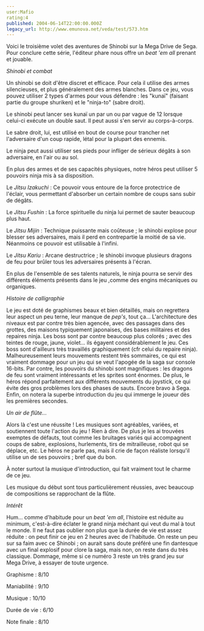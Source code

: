 ```yaml
---
user:Mafio
rating:4
published: 2004-06-14T22:00:00.000Z
legacy_url: http://www.emunova.net/veda/test/573.htm
---
```

Voici le troisième volet des aventures de Shinobi sur la Mega Drive de Sega. Pour conclure cette série, l'éditeur phare nous offre un _beat 'em all_ prenant et jouable.  

  

_Shinobi et combat_  

  

Un shinobi se doit d'être discret et efficace. Pour cela il utilise des armes silencieuses, et plus généralement des armes blanches. Dans ce jeu, vous pouvez utiliser 2 types d'armes pour vous défendre : les "kunaï" (faisant partie du groupe shuriken) et le "ninja-to" (sabre droit).  

Le shinobi peut lancer ses kunaï un par un ou par vague de 12 lorsque celui-ci exécute un double saut. Il peut aussi s'en servir au corps-à-corps.  

Le sabre droit, lui, est utilisé en bout de course pour trancher net l'adversaire d'un coup rapide, létal pour la plupart des ennemis.  

Le ninja peut aussi utiliser ses pieds pour infliger de sérieux dégâts à son adversaire, en l'air ou au sol.  

  

En plus des armes et de ses capacités physiques, notre héros peut utiliser 5 pouvoirs ninja mis à sa disposition.  

  

Le _Jitsu Izakuchi_ : Ce pouvoir vous entoure de la force protectrice de l'éclair, vous permettant d'absorber un certain nombre de coups sans subir de dégâts.  

  

Le _Jitsu Fushin_ : La force spirituelle du ninja lui permet de sauter beaucoup plus haut.  

  

Le _Jitsu Mijin_ : Technique puissante mais coûteuse ; le shinobi explose pour blesser ses adversaires, mais il perd en contrepartie la moitié de sa vie. Néanmoins ce pouvoir est utilisable à l'infini.  

  

Le _Jitsu Kariu_ : Arcane destructrice ; le shinobi invoque plusieurs dragons de feu pour brûler tous les adversaires présents à l'écran.  

  

En plus de l'ensemble de ses talents naturels, le ninja pourra se servir des différents éléments présents dans le jeu ,comme des engins mécaniques ou organiques.  

  

  

_Histoire de calligraphie_  

  

Le jeu est doté de graphismes beaux et bien détaillés, mais on regrettera leur aspect un peu terne, leur manque de _pep's_, tout ça... L'architecture des niveaux est par contre très bien agencée, avec des passages dans des grottes, des maisons typiquement japonaises, des bases militaires et des repaires ninja. Les boss sont par contre beaucoup plus colorés ; avec des teintes de rouge, jaune, violet... ils égayent considérablement le jeu. Ces boss sont d'ailleurs très travaillés graphiquement (cfr celui du repaire ninja). Malheureusement leurs mouvements restent très sommaires, ce qui est vraiment dommage pour un jeu qui se veut l'apogée de la saga sur console 16-bits. Par contre, les pouvoirs du shinobi sont magnifiques : les dragons de feu sont vraiment intéressants et les sprites sont énormes. De plus, le héros répond parfaitement aux différents mouvements du joystick, ce qui évite des gros problèmes lors des phases de sauts. Encore bravo à Sega. Enfin, on notera la superbe introduction du jeu qui immerge le joueur dès les premières secondes.  

  

_Un air de flûte..._  

  

Alors là c'est une réussite ! Les musiques sont agréables, variées, et soutiennent toute l'action du jeu ! Rien à dire. De plus je les ai trouvées exemptes de défauts, tout comme les bruitages variés qui accompagnent coups de sabre, explosions, hurlements, tirs de mitrailleuse, robot qui se déplace, etc. Le héros ne parle pas, mais il crie de façon réaliste lorsqu'il utilise un de ses pouvoirs ; bref que du bon.  

À noter surtout la musique d'introduction, qui fait vraiment tout le charme de ce jeu.  

Les musique du début sont tous particulièrement réussies, avec beaucoup de compositions se rapprochant de la flûte.  

  

_Intérêt_  

  

Hum... comme d'habitude pour un _beat 'em all_, l'histoire est réduite au minimum, c'est-à-dire éclater le grand ninja méchant qui veut du mal à tout le monde. Il ne faut pas oublier non plus que la durée de vie est assez réduite : on peut finir ce jeu en 2 heures avec de l'habitude. On reste un peu sur sa faim avec ce Shinobi ; on aurait sans doute préféré une fin dantesque avec un final explosif pour clore la saga, mais non, on reste dans du très classique. Dommage, même si ce numéro 3 reste un très grand jeu sur Mega Drive, à essayer de toute urgence.  

  

  

Graphisme : 8/10  

Maniabilité : 9/10  

Musique : 10/10  

Durée de vie : 6/10  

  

Note finale : 8/10